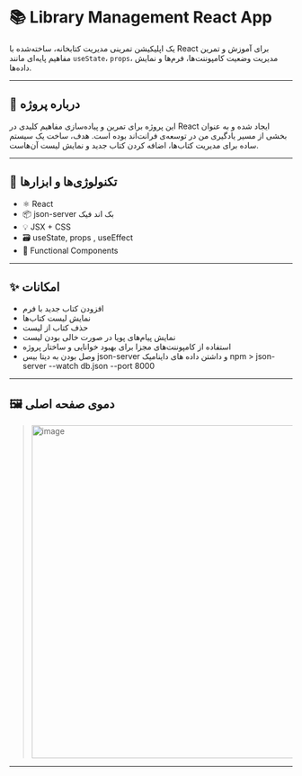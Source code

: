 

# 📚 Library Management React App

یک اپلیکیشن تمرینی مدیریت کتابخانه، ساخته‌شده با React برای آموزش و تمرین مفاهیم پایه‌ای مانند `useState`، `props`، مدیریت وضعیت کامپوننت‌ها، فرم‌ها و نمایش داده‌ها.

---

## 🧠 درباره پروژه

این پروژه برای تمرین و پیاده‌سازی مفاهیم کلیدی در React ایجاد شده و به عنوان بخشی از مسیر یادگیری من در توسعه‌ی فرانت‌اند بوده است. هدف، ساخت یک سیستم ساده برای مدیریت کتاب‌ها، اضافه کردن کتاب جدید و نمایش لیست آن‌هاست.

---

## 🔧 تکنولوژی‌ها و ابزارها

- ⚛️ React
- 📦 json-server بک اند فیک
- 💡 JSX + CSS
- 🗃️ useState, props , useEffect
- 🎯 Functional Components

---

## ✨ امکانات

- افزودن کتاب جدید با فرم
- نمایش لیست کتاب‌ها
- حذف کتاب از لیست
- نمایش پیام‌های پویا در صورت خالی بودن لیست
- استفاده از کامپوننت‌های مجزا برای بهبود خوانایی و ساختار پروژه
- وصل بودن به دیتا بیس  json-server  و داشتن داده های داینامیک    npm > json-server --watch db.json --port 8000

---

## 🖼️ دموی صفحه اصلی

> <img width="963" height="592" alt="image" src="https://github.com/user-attachments/assets/da2642e6-9a4f-4816-8b7f-ee8e0afc1d93" />


---
